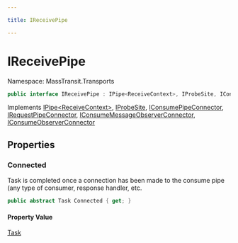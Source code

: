 ```yaml
---

title: IReceivePipe

---
```


# IReceivePipe

Namespace: MassTransit.Transports

```csharp
public interface IReceivePipe : IPipe<ReceiveContext>, IProbeSite, IConsumePipeConnector, IRequestPipeConnector, IConsumeMessageObserverConnector, IConsumeObserverConnector
```

Implements [IPipe\<ReceiveContext\>](../masstransit/ipipe-1), [IProbeSite](../masstransit/iprobesite), [IConsumePipeConnector](../masstransit/iconsumepipeconnector), [IRequestPipeConnector](../masstransit/irequestpipeconnector), [IConsumeMessageObserverConnector](../masstransit/iconsumemessageobserverconnector), [IConsumeObserverConnector](../masstransit/iconsumeobserverconnector)

## Properties

### **Connected**

Task is completed once a connection has been made to the consume pipe (any type of consumer, response handler, etc.

```csharp
public abstract Task Connected { get; }
```

#### Property Value

[Task](https://learn.microsoft.com/en-us/dotnet/api/system.threading.tasks.task)<br/>
